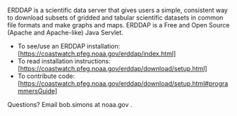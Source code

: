 ERDDAP is a scientific data server that gives users a simple, consistent way to download subsets of 
gridded and tabular scientific datasets in common file formats and make graphs and maps.
ERDDAP is a Free and Open Source (Apache and Apache-like) Java Servlet.
* To see/use an ERDDAP installation: [https://coastwatch.pfeg.noaa.gov/erddap/index.html]
* To read installation instructions: [https://coastwatch.pfeg.noaa.gov/erddap/download/setup.html]
* To contribute code: [https://coastwatch.pfeg.noaa.gov/erddap/download/setup.html#programmersGuide]

Questions? Email bob.simons at noaa.gov .
